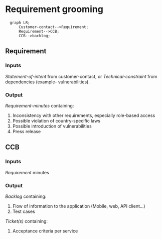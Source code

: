 # Requirement grooming

```mermaid
  graph LR;
      Customer-contact-->Requirement;
      Requirement-->CCB;
      CCB-->backlog;
```

## Requirement

### Inputs

_Statement-of-intent_ from customer-contact, or _Technical-constraint_ from dependencies (example- vulnerabilities).

### Output

_Requirement-minutes_ containing:

1. Inconsistency with other requirements, especially role-based access
1. Possible violation of country-specific laws
1. Possible introduction of vulnerabilities
1. Press release

## CCB

### Inputs

_Requirement_ minutes

### Output

_Backlog_ containing:

1. Flow of information to the application (Mobile, web, API client...)
1. Test cases

_Ticket(s)_ containing:

1. Acceptance criteria per service
